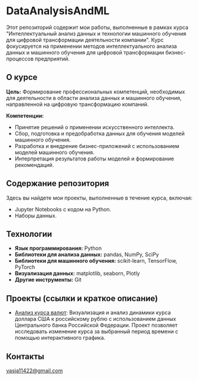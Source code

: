 # DataAnalysisAndML

Этот репозиторий содержит мои работы, выполненные в рамках курса "Интеллектуальный анализ данных и технологии машинного обучения для цифровой трансформации деятельности компании". Курс фокусируется на применении методов интеллектуального анализа данных и машинного обучения для цифровой трансформации бизнес-процессов предприятий.

## О курсе

**Цель:**  Формирование профессиональных компетенций, необходимых для деятельности в области анализа данных и машинного обучения, направленной на цифровую трансформацию компаний.

**Компетенции:**

* Принятие решений о применении искусственного интеллекта.
* Сбор, подготовка и предобработка данных для обучения моделей машинного обучения.
* Разработка и внедрение бизнес-приложений с использованием моделей машинного обучения.
* Интерпретация результатов работы моделей и формирование рекомендаций.


## Содержание репозитория

Здесь вы найдете мои проекты, выполненные в течение курса, включая:

* Jupyter Notebooks с кодом на Python.
* Наборы данных.


## Технологии

* **Язык программирования:** Python
* **Библиотеки для анализа данных:** pandas, NumPy, SciPy
* **Библиотеки для машинного обучения:** scikit-learn, TensorFlow, PyTorch
* **Визуализация данных:** matplotlib, seaborn, Plotly
* **Другие инструменты:** Git


## Проекты (ссылки и краткое описание)
* [Анализ курса валют](Practice1/CurrencyAnalysis.ipynb):  Визуализация и анализ динамики курса доллара США к российскому рублю с использованием данных Центрального банка Российской Федерации.  Проект позволяет исследовать изменение курса за выбранный период времени с помощью интерактивного графика.


## Контакты

vasja11422@gmail.com

